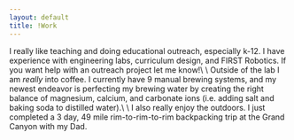 ```yaml
---
layout: default
title: !Work
---
```


I really like teaching and doing educational outreach, especially k-12. I have experience 
with engineering labs, curriculum design, and FIRST Robotics.
If you want help with an outreach project let me know!\\
\\
Outside of the lab I am *really* into coffee. I currently have 9 manual
brewing systems, and my newest endeavor is perfecting my brewing water
by creating the right balance of magnesium, calcium, and carbonate ions (i.e. adding salt and baking soda to distilled water).\\
\\
I also really enjoy the outdoors. I just completed a 3 day, 49 mile rim-to-rim-to-rim
backpacking trip at the Grand Canyon with my Dad.
